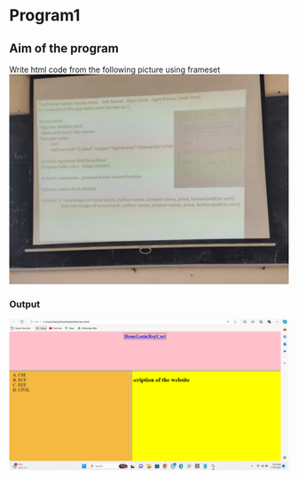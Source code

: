 # Program1

## Aim of the program
Write html code from the following picture using frameset
![input](question.jpg)

### Output
![output](out.png)
 
